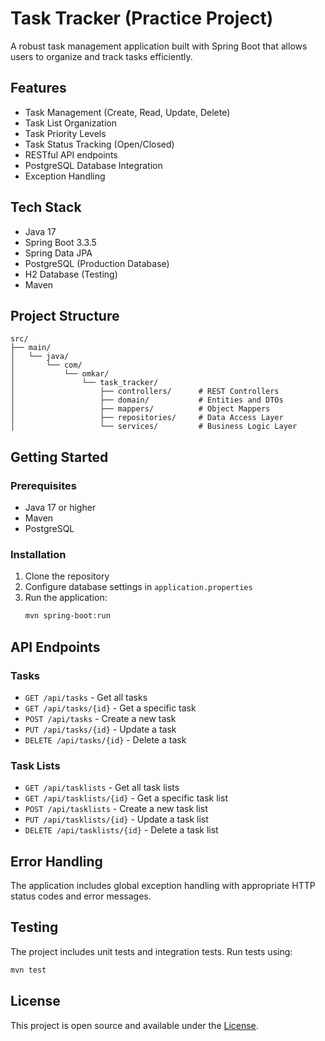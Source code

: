 # Task Tracker (Practice Project)

A robust task management application built with Spring Boot that allows users to organize and track tasks efficiently.

## Features

- Task Management (Create, Read, Update, Delete)
- Task List Organization
- Task Priority Levels
- Task Status Tracking (Open/Closed)
- RESTful API endpoints
- PostgreSQL Database Integration
- Exception Handling

## Tech Stack

- Java 17
- Spring Boot 3.3.5
- Spring Data JPA
- PostgreSQL (Production Database)
- H2 Database (Testing)
- Maven

## Project Structure

```
src/
├── main/
│   └── java/
│       └── com/
│           └── omkar/
│               └── task_tracker/
│                   ├── controllers/      # REST Controllers
│                   ├── domain/           # Entities and DTOs
│                   ├── mappers/          # Object Mappers
│                   ├── repositories/     # Data Access Layer
│                   └── services/         # Business Logic Layer
```

## Getting Started

### Prerequisites

- Java 17 or higher
- Maven
- PostgreSQL

### Installation

1. Clone the repository
2. Configure database settings in `application.properties`
3. Run the application:
   ```bash
   mvn spring-boot:run
   ```

## API Endpoints

### Tasks
- `GET /api/tasks` - Get all tasks
- `GET /api/tasks/{id}` - Get a specific task
- `POST /api/tasks` - Create a new task
- `PUT /api/tasks/{id}` - Update a task
- `DELETE /api/tasks/{id}` - Delete a task

### Task Lists
- `GET /api/tasklists` - Get all task lists
- `GET /api/tasklists/{id}` - Get a specific task list
- `POST /api/tasklists` - Create a new task list
- `PUT /api/tasklists/{id}` - Update a task list
- `DELETE /api/tasklists/{id}` - Delete a task list

## Error Handling

The application includes global exception handling with appropriate HTTP status codes and error messages.

## Testing

The project includes unit tests and integration tests. Run tests using:
```bash
mvn test
```

## License

This project is open source and available under the [License](LICENSE).
